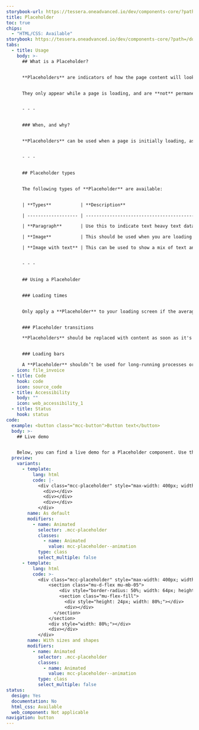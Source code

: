 ```yaml
---
storybook-url: https://tessera.oneadvanced.io/dev/components-core/?path=/docs/html-button--as-default
title: Placeholder
toc: true
chips:
  - "HTML/CSS: Available"
storybook: https://tessera.oneadvanced.io/dev/components-core/?path=/docs/html-placeholder--with-sizes-and-shapes
tabs:
  - title: Usage
    body: >-
      ## What is a Placeholder?


      **Placeholders** are indicators of how the page content will look once data has fully loaded - they give a quick preview of what the page will end up looking like, but without specific details. You can think of them like small loading screens for each individual component.


      They only appear while a page is loading, and are **not** permanent stand-ins for pages that aren't ready for the user to use.


      - - -


      ### When, and why?


      **Placeholders** can be used when a page is initially loading, as long as it has more than 1 element. They should also only be used when a page typically takes more than 0.3s to load on an average connection. Using a **Placeholder** will give a perception of shorter wait time, and let the user know that the system is busy loading the content and hasn't frozen.


      - - -


      ## Placeholder types


      The following types of **Placeholder** are available:


      | **Types**           | **Description**                                   |

      | ------------------- | ------------------------------------------------- |

      | **Paragraph**       | Use this to indicate text heavy text data loading |

      | **Image**           | This should be used when you are loading imagery  |

      | **Image with text** | This can be used to show a mix of text and imagery |


      - - -


      ## Using a Placeholder


      ### Loading times


      Only apply a **Placeholder** to your loading screen if the average load time is longer than 0.3seconds. You should only use a **Placeholder** when the page has more than one item to load at a time. Using them on smaller pages with little content will be arbitrary and are unlikely to impact the user's perception of load times.


      ### Placeholder transitions

      **Placeholders** should be replaced with content as soon as it's available for loading, rather than waiting until all content is available and showing everything at once. If the page gradually loads in, the page looks like they're loading faster. It makes little sense to make the user wait for all pieces of content to be available at once - after all, they may only be looking for the piece of content that loads first.


      ### Loading bars

      A **Placeholder** shouldn’t be used for long-running processes or background processes (e.g. importing data or exporting reports). Use a [**Progress indicator**](/components/progress-indicator) instead.
    icon: file_invoice
  - title: Code
    hook: code
    icon: source_code
  - title: Accessibility
    body: ""
    icon: web_accessibility_1
  - title: Status
    hook: status
code:
  example: <button class="mcc-button">Button text</button>
  body: >-
    ## Live demo


    Below, you can find a live demo for a Placeholder component. Use the drop-down menus and radio buttons to view the different types and modifiers.
  preview:
    variants:
      - template:
          lang: html
          code: |-
            <div class="mcc-placeholder" style="max-width: 400px; width: 100%">
              <div></div>
              <div></div>
              <div></div>
            </div>
        name: As default
        modifiers:
          - name: Animated
            selector: .mcc-placeholder
            classes:
              - name: Animated
                value: mcc-placeholder--animation
            type: class
            select_multiple: false
      - template:
          lang: html
          code: >-
            <div class="mcc-placeholder" style="max-width: 400px; width: 100%">
                <section class="mu-d-flex mu-mb-05">
                    <div style="border-radius: 50%; width: 64px; height: 64px;"></div>
                    <section class="mu-flex-fill">
                      <div style="height: 24px; width: 80%;"></div>
                      <div></div>
                  </section>
                </section>
                <div style="width: 80%;"></div>
                <div></div>
            </div>
        name: With sizes and shapes
        modifiers:
          - name: Animated
            selector: .mcc-placeholder
            classes:
              - name: Animated
                value: mcc-placeholder--animation
            type: class
            select_multiple: false
status:
  design: Yes
  documentation: No
  html_css: Available
  web_component: Not applicable
navigation: button
---
```

